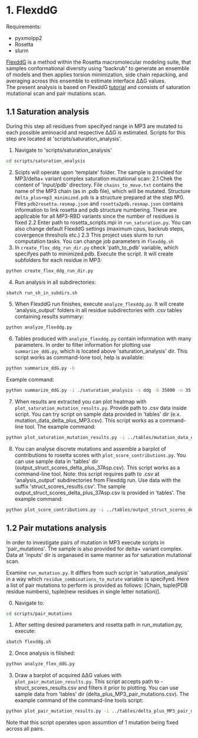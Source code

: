 # 1. FlexddG
Requirements:
- pyxmolpp2 
- Rosetta
- slurm

[FlexddG](https://pubs.acs.org/doi/10.1021/acs.jpcb.7b11367) is a method within the Rosetta macromolecular modeling suite, that samples conformational diversity using “backrub” to generate an ensemble of models and then applies torsion minimization, side chain repacking, and averaging across this ensemble to estimate interface ΔΔG values.  
The present analysis is based on FlexddG [tutorial](https://github.com/Kortemme-Lab/flex_ddG_tutorial) and consists of saturation mutational scan and pair mutations scan.

## 1.1 Saturation analysis

During this step all residues from specifyed range in MP3 are mutated to each possible aminoacid and respective ΔΔG is estimated. Scripts for this step are located at 'scripts/saturation_analysis'.

1. Navigate to 'scripts/saturation_analysis'
```sh
cd scripts/saturation_analysis
```
2. Scipts will operate upon 'template' folder. The sample is provided for MP3/delta+ variant complex saturation mutational scan:
2.1  Chek the content of 'input/pdb' directory. File `chains_to_move.txt` contains the name of the MP3 chain (as in .pdb file), which will be mutated. Structure `delta_plus+mp3_minimized.pdb` is a structure prepared at the step №0. Files `pdb2rosetta.resmap.json` and `rosetta2pdb.resmap.json` contains information to link rosetta and pdb structure numbering. These are applicable for all MP3-RBD variants since the number of residues is fixed
2.2 Enter path to rosetta_scripts.mpi in `run_saturation.py`. You can also change default FlexddG settings (maximum cpus, backrub steps, covergence threshols etc.)
2.3 This project uses slurm to run computation tasks. You can change job parameters in `flexddg.sh`
3. In `create_flex_ddg_run_dir.py` check 'path_to_pdb' variable, which specifyes path to minimized.pdb. Execute the script. It will create subfolders for each residue in MP3:
```sh
python create_flex_ddg_run_dir.py
```
4. Run analysis in all subdirectories:
```sh
sbatch run_sh_in_subdirs.sh
```
5. When FlexddG run finishes, execute `analyze_flexddg.py`. It will create 'analysis_output' folders in all residue subdirectories with .csv tables containing results summary:
```sh
python analyze_flexddg.py
```
6. Tables produced with `analyze_flexddg.py` contain information with many parameters. In order to filter information for plotting use `summarize_ddG.py`, which is located above 'saturation_analysis' dir. This script works as command-lone tool, help is available: 
```sh
python summarize_ddG.py -h
```
Example command:
```sh
python summarize_ddG.py -i ./saturation_analysis -s ddg -b 35000 -n 35 -f fa_talaris2014-gam -o mutation_data_delta_plus_MP3
```
7. When results are extracted you can plot heatmap with `plot_saturation_mutation_results.py`. Provide path to .csv data inside script. You can try script on sample data provided in 'tables' dir (e.x. mutation_data_delta_plus_MP3.csv). This script works as a command-line tool. The example command:
```sh
python plot_saturation_mutation_results.py -i ../tables/mutation_data_delta_plus_MP3.csv -mutant delta+ -o ../plots
```
8. You can analyse discrete mutations and assemble a barplot of contributions to rosetta scores with `plot_score_contributions.py`. You can use sample data in 'tables' dir (output_struct_scores_delta_plus_37Asp.csv). This script works as a command-line tool. Note: this script requires path to .csv at 'analysis_output' subdirectories from Flexddg run. Use data with the suffix 'struct_scores_results.csv'. The sample output_struct_scores_delta_plus_37Asp.csv is provided in 'tables'. The example command:
```sh
python plot_score_contributions.py -i ../tables/output_struct_scores_delta_plus_37Asp.csv -mutant delta+ -start_res D -pos 37 -mut_res R -b 35000
```

## 1.2 Pair mutations analysis

In order to investigate pairs of mutation in MP3 execute scripts in 'pair_mutations'. The sample is also provided for delta+ variant complex. Data at 'inputs' dir is organased in same manner as for saturation mutational scan. 
  
Examine `run_mutation.py`. It differs from such script in 'saturation_analysis' in a way which `residue_combinations_to_mutate` variable is specifyed. Here a list of pair mutations to perform is provided as follows: [Chain, tuple(PDB residue numbers), tuple(new residues in single letter notation)].

0. Navigate to:
```sh
cd scripts/pair_mutations
``` 
1. After setting desired parameters and rosetta path in run_mutation.py, execute:
```sh
sbatch flexddg.sh
```
2. Once analysis is filished:
```sh
python analyze_flex_ddG.py
```
3. Draw a barplot of acquired ΔΔG values with `plot_pair_mutation_results.py`. This script accepts path to -struct_scores_results.csv and filters it prior to plotting. You can use sample data from 'tables' dir (delta_plus_MP3_pair_mutations.csv). The example command of the command-line tools script:
```sh
python plot_pair_mutation_results.py -i ../tables/delta_plus_MP3_pair_mutations.csv -p pair_mutations/inputs/pdb_deltap/delta_p+lcb3_minimized.pdb -mutant delta+ -s D37R -b 35000 -n 35 -f fa_talaris2014-gam
```
Note that this script operates upon assumtion of 1 mutation being fixed across all pairs.
